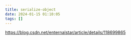 ```yaml
---
title: serialize-object
date: 2024-01-15 01:10:05
tags: []
---
```

https://blog.csdn.net/enternalstar/article/details/118699865

